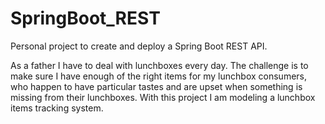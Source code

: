 # SpringBoot_REST
Personal project to create and deploy a Spring Boot REST API.

As a father I have to deal with lunchboxes every day. 
The challenge is to make sure I have enough of the right
items for my lunchbox consumers, who happen to have particular
tastes and are upset when something is missing from
their lunchboxes. With this project I am modeling a lunchbox items
tracking system.
